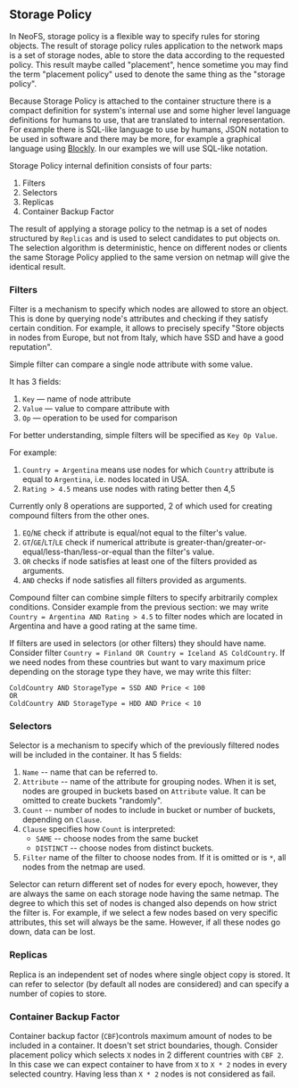 ## Storage Policy

In NeoFS, storage policy is a flexible way to specify rules for storing objects.
The result of storage policy rules application to the network maps is a set of
storage nodes, able to store the data according to the requested policy. This
result maybe called "placement", hence sometime you may find the term "placement
policy" used to denote the same thing as the "storage policy".

Because Storage Policy is attached to the container structure there is a compact
definition for system's internal use and some higher level language definitions
for humans to use, that are translated to internal representation. For example
there is SQL-like language to use by humans, JSON notation to be used in
software and there may be more, for example a graphical language using
[Blockly](https://developers.google.com/blockly). In our examples we will use
SQL-like notation.

Storage Policy internal definition consists of four parts:

1. Filters
2. Selectors
3. Replicas
4. Container Backup Factor

The result of applying a storage policy to the netmap is a set of nodes
structured by `Replicas` and is used to select candidates to put objects on. The
selection algorithm is deterministic, hence on different nodes or clients the
same Storage Policy applied to the same version on netmap will give the
identical result.

### Filters

Filter is a mechanism to specify which nodes are allowed to store an object.
This is done by querying node's attributes and checking if they satisfy certain
condition. For example, it allows to precisely specify "Store objects in nodes
from Europe, but not from Italy, which have SSD and have a good reputation". 

Simple filter can compare a single node attribute with some value.

It has 3 fields:

1. `Key` — name of node attribute
2. `Value` — value to compare attribute with
3. `Op` — operation to be used for comparison

For better understanding, simple filters will be specified as `Key Op Value`.

For example:

1. `Country = Argentina` means use nodes for which `Country` attribute
   is equal to `Argentina`, i.e. nodes located in USA.
2. `Rating > 4.5` means use nodes with rating better then 4,5

Currently only 8 operations are supported, 2 of which used for creating compound
filters from the other ones.

1. `EQ`/`NE` check if attribute is equal/not equal to the filter's value.
2. `GT`/`GE`/`LT`/`LE` check if numerical attribute is
   greater-than/greater-or-equal/less-than/less-or-equal than the filter's
   value.
3. `OR` checks if node satisfies at least one of the filters provided as
   arguments.
4. `AND` checks if node satisfies all filters provided as arguments.

Compound filter can combine simple filters to specify arbitrarily complex
conditions. Consider example from the previous section: we may write `Country =
Argentina AND Rating > 4.5` to filter nodes which are located in Argentina and
have a good rating at the same time.

If filters are used in selectors (or other filters) they should have name.
Consider filter `Country = Finland OR Country = Iceland AS ColdCountry`.
If we need nodes from these countries but want to vary maximum price
depending on the storage type they have, we may write this filter:

```
ColdCountry AND StorageType = SSD AND Price < 100
OR
ColdCountry AND StorageType = HDD AND Price < 10
```

### Selectors
Selector is a mechanism to specify which of the previously
filtered nodes will be included in the container. It has 5 fields:
1. `Name` -- name that can be referred to.
2. `Attribute` -- name of the attribute for grouping nodes.
When it is set, nodes are grouped in buckets based on `Attribute` value.
It can be omitted to create buckets "randomly".
3. `Count` -- number of nodes to include in bucket or number of buckets,
   depending on `Clause`.
4. `Clause` specifies how `Count` is interpreted:
   - `SAME` -- choose nodes from the same bucket
   - `DISTINCT` -- choose nodes from distinct buckets.
5. `Filter` name of the filter to choose nodes from.
   If it is omitted or is `*`, all nodes from the netmap are used.

Selector can return different set of nodes for every epoch,
however, they are always the same on each storage node having the same netmap.
The degree to which this set of nodes is changed also depends on how strict
the filter is. For example, if we select a few nodes based on very specific
attributes, this set will always be the same.
However, if all these nodes go down, data can be lost.

### Replicas
Replica is an independent set of nodes where single object copy is stored. It can refer
to selector (by default all nodes are considered) and can specify a number
of copies to store.

### Container Backup Factor
Container backup factor (`CBF`)controls maximum amount of nodes to be included in a container.
It doesn't set strict boundaries, though. Consider placement policy which selects `X` nodes
in 2 different countries with `CBF 2`. In this case we can expect container to have
from `X` to `X * 2` nodes in every selected country. Having less than `X * 2` nodes
is not considered as fail.
